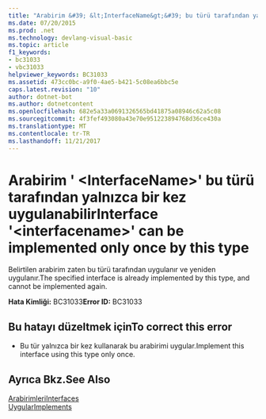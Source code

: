 ```yaml
---
title: "Arabirim &#39; &lt;InterfaceName&gt;&#39; bu türü tarafından yalnızca bir kez uygulanabilir"
ms.date: 07/20/2015
ms.prod: .net
ms.technology: devlang-visual-basic
ms.topic: article
f1_keywords:
- bc31033
- vbc31033
helpviewer_keywords: BC31033
ms.assetid: 473cc0bc-a9f0-4ae5-b421-5c08ea6bbc5e
caps.latest.revision: "10"
author: dotnet-bot
ms.author: dotnetcontent
ms.openlocfilehash: 682e5a33a0691326565bd41875a08946c62a5c08
ms.sourcegitcommit: 4f3fef493080a43e70e951223894768d36ce430a
ms.translationtype: MT
ms.contentlocale: tr-TR
ms.lasthandoff: 11/21/2017
---
```

# <a name="interface-39ltinterfacenamegt39-can-be-implemented-only-once-by-this-type"></a><span data-ttu-id="372cd-102">Arabirim &#39; &lt;InterfaceName&gt;&#39; bu türü tarafından yalnızca bir kez uygulanabilir</span><span class="sxs-lookup"><span data-stu-id="372cd-102">Interface &#39;&lt;interfacename&gt;&#39; can be implemented only once by this type</span></span>
<span data-ttu-id="372cd-103">Belirtilen arabirim zaten bu türü tarafından uygulanır ve yeniden uygulanır.</span><span class="sxs-lookup"><span data-stu-id="372cd-103">The specified interface is already implemented by this type, and cannot be implemented again.</span></span>  
  
 <span data-ttu-id="372cd-104">**Hata Kimliği:** BC31033</span><span class="sxs-lookup"><span data-stu-id="372cd-104">**Error ID:** BC31033</span></span>  
  
## <a name="to-correct-this-error"></a><span data-ttu-id="372cd-105">Bu hatayı düzeltmek için</span><span class="sxs-lookup"><span data-stu-id="372cd-105">To correct this error</span></span>  
  
-   <span data-ttu-id="372cd-106">Bu tür yalnızca bir kez kullanarak bu arabirimi uygular.</span><span class="sxs-lookup"><span data-stu-id="372cd-106">Implement this interface using this type only once.</span></span>  
  
## <a name="see-also"></a><span data-ttu-id="372cd-107">Ayrıca Bkz.</span><span class="sxs-lookup"><span data-stu-id="372cd-107">See Also</span></span>  
 [<span data-ttu-id="372cd-108">Arabirimleri</span><span class="sxs-lookup"><span data-stu-id="372cd-108">Interfaces</span></span>](../../visual-basic/programming-guide/language-features/interfaces/index.md)  
 [<span data-ttu-id="372cd-109">Uygular</span><span class="sxs-lookup"><span data-stu-id="372cd-109">Implements</span></span>](../../visual-basic/language-reference/statements/implements-clause.md)
